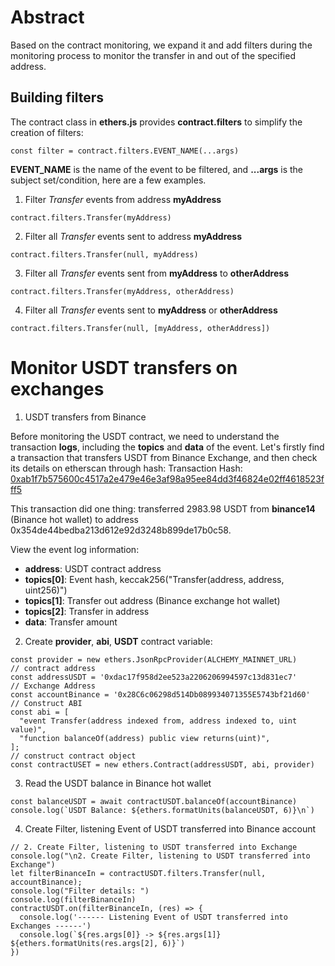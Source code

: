 # Abstract

Based on the contract monitoring, we expand it and add filters during the monitoring process to monitor the transfer in and out of the specified address.

## Building filters

The contract class in **ethers.js** provides **contract.filters** to simplify the creation of filters:

```
const filter = contract.filters.EVENT_NAME(...args)
```

**EVENT_NAME** is the name of the event to be filtered, and **...args** is the subject set/condition, here are a few examples.

1. Filter *Transfer* events from address **myAddress**

```
contract.filters.Transfer(myAddress)
```

2. Filter all *Transfer* events sent to address **myAddress**

```
contract.filters.Transfer(null, myAddress)
```

3. Filter all *Transfer* events sent from **myAddress** to **otherAddress**

```
contract.filters.Transfer(myAddress, otherAddress)
```

4. Filter all *Transfer* events sent to **myAddress** or **otherAddress**

```
contract.filters.Transfer(null, [myAddress, otherAddress])
```

# Monitor USDT transfers on exchanges

1. USDT transfers from Binance

Before monitoring the USDT contract, we need to understand the transaction **logs**, including the **topics** and **data** of the event. Let's firstly find a transaction that transfers USDT from Binance Exchange, and then check its details on etherscan through hash:
Transaction Hash: [0xab1f7b575600c4517a2e479e46e3af98a95ee84dd3f46824e02ff4618523fff5](https://etherscan.io/tx/0xab1f7b575600c4517a2e479e46e3af98a95ee84dd3f46824e02ff4618523fff5)
<br>
![]()<br>

This transaction did one thing: transferred 2983.98 USDT from **binance14** (Binance hot wallet) to address 0x354de44bedba213d612e92d3248b899de17b0c58.

View the event log information:
<br>
![]()<br>

- **address**: USDT contract address
- **topics[0]**: Event hash, keccak256("Transfer(address, address, uint256)")
- **topics[1]**: Transfer out address (Binance exchange hot wallet)
- **topics[2]**: Transfer in address
- **data**: Transfer amount

2. Create **provider**, **abi**, **USDT** contract variable:

```
const provider = new ethers.JsonRpcProvider(ALCHEMY_MAINNET_URL)
// contract address
const addressUSDT = '0xdac17f958d2ee523a2206206994597c13d831ec7'
// Exchange Address
const accountBinance = '0x28C6c06298d514Db089934071355E5743bf21d60'
// Construct ABI
const abi = [
  "event Transfer(address indexed from, address indexed to, uint value)",
  "function balanceOf(address) public view returns(uint)",
];
// construct contract object
const contractUSET = new ethers.Contract(addressUSDT, abi, provider)
```

3. Read the USDT balance in Binance hot wallet

```
const balanceUSDT = await contractUSDT.balanceOf(accountBinance)
console.log(`USDT Balance: ${ethers.formatUnits(balanceUSDT, 6)}\n`)
```

4. Create Filter, listening Event of USDT transferred into Binance account

```
// 2. Create Filter, listening to USDT transferred into Exchange
console.log("\n2. Create Filter, listening to USDT transferred into Exchange")
let filterBinanceIn = contractUSDT.filters.Transfer(null, accountBinance);
console.log("Filter details: ")
console.log(filterBinanceIn)
contractUSDT.on(filterBinanceIn, (res) => {
  console.log('------ Listening Event of USDT transferred into Exchanges ------')
  console.log(`${res.args[0]} -> ${res.args[1]} ${ethers.formatUnits(res.args[2], 6)}`)
})
```
